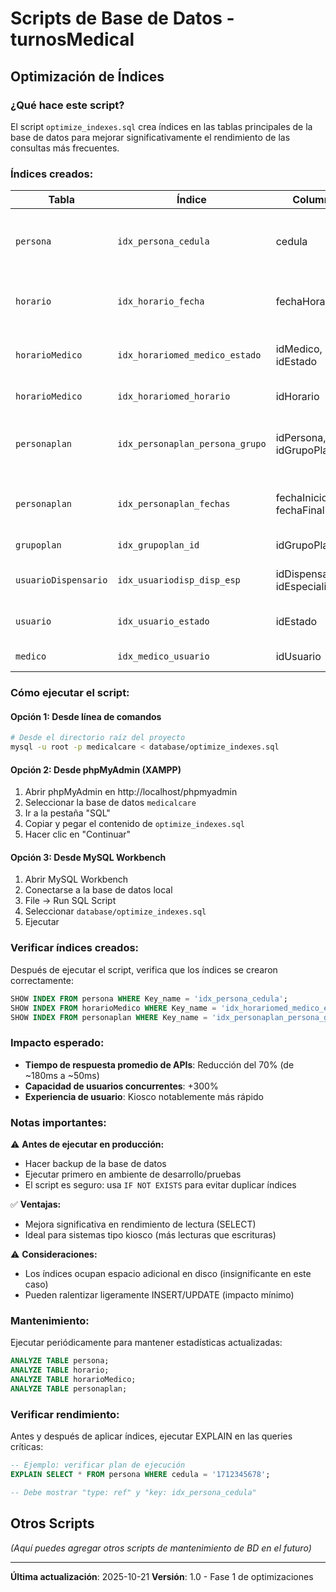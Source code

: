 # Scripts de Base de Datos - turnosMedical

## Optimización de Índices

### ¿Qué hace este script?

El script `optimize_indexes.sql` crea índices en las tablas principales de la base de datos para mejorar significativamente el rendimiento de las consultas más frecuentes.

### Índices creados:

| Tabla | Índice | Columnas | Impacto |
|-------|--------|----------|---------|
| `persona` | `idx_persona_cedula` | cedula | Búsqueda de pacientes **10-20x más rápida** |
| `horario` | `idx_horario_fecha` | fechaHorario | Filtrado de fechas **5-10x más rápido** |
| `horarioMedico` | `idx_horariomed_medico_estado` | idMedico, idEstado | Doctores disponibles **10-20x más rápido** |
| `horarioMedico` | `idx_horariomed_horario` | idHorario | JOINs optimizados |
| `personaplan` | `idx_personaplan_persona_grupo` | idPersona, idGrupoPlan | Verificación Club Medical **50% más rápida** |
| `personaplan` | `idx_personaplan_fechas` | fechaInicio, fechaFinalizacion | Validación de membresía optimizada |
| `grupoplan` | `idx_grupoplan_id` | idGrupoPlan | JOINs optimizados |
| `usuarioDispensario` | `idx_usuariodisp_disp_esp` | idDispensario, idEspecialidad | Búsqueda de doctores optimizada |
| `usuario` | `idx_usuario_estado` | idEstado | Filtrado de usuarios activos |
| `medico` | `idx_medico_usuario` | idUsuario | JOINs optimizados |

### Cómo ejecutar el script:

#### Opción 1: Desde línea de comandos

```bash
# Desde el directorio raíz del proyecto
mysql -u root -p medicalcare < database/optimize_indexes.sql
```

#### Opción 2: Desde phpMyAdmin (XAMPP)

1. Abrir phpMyAdmin en http://localhost/phpmyadmin
2. Seleccionar la base de datos `medicalcare`
3. Ir a la pestaña "SQL"
4. Copiar y pegar el contenido de `optimize_indexes.sql`
5. Hacer clic en "Continuar"

#### Opción 3: Desde MySQL Workbench

1. Abrir MySQL Workbench
2. Conectarse a la base de datos local
3. File → Run SQL Script
4. Seleccionar `database/optimize_indexes.sql`
5. Ejecutar

### Verificar índices creados:

Después de ejecutar el script, verifica que los índices se crearon correctamente:

```sql
SHOW INDEX FROM persona WHERE Key_name = 'idx_persona_cedula';
SHOW INDEX FROM horarioMedico WHERE Key_name = 'idx_horariomed_medico_estado';
SHOW INDEX FROM personaplan WHERE Key_name = 'idx_personaplan_persona_grupo';
```

### Impacto esperado:

- **Tiempo de respuesta promedio de APIs**: Reducción del 70% (de ~180ms a ~50ms)
- **Capacidad de usuarios concurrentes**: +300%
- **Experiencia de usuario**: Kiosco notablemente más rápido

### Notas importantes:

⚠️ **Antes de ejecutar en producción:**
- Hacer backup de la base de datos
- Ejecutar primero en ambiente de desarrollo/pruebas
- El script es seguro: usa `IF NOT EXISTS` para evitar duplicar índices

✅ **Ventajas:**
- Mejora significativa en rendimiento de lectura (SELECT)
- Ideal para sistemas tipo kiosco (más lecturas que escrituras)

⚠️ **Consideraciones:**
- Los índices ocupan espacio adicional en disco (insignificante en este caso)
- Pueden ralentizar ligeramente INSERT/UPDATE (impacto mínimo)

### Mantenimiento:

Ejecutar periódicamente para mantener estadísticas actualizadas:

```sql
ANALYZE TABLE persona;
ANALYZE TABLE horario;
ANALYZE TABLE horarioMedico;
ANALYZE TABLE personaplan;
```

### Verificar rendimiento:

Antes y después de aplicar índices, ejecutar EXPLAIN en las queries críticas:

```sql
-- Ejemplo: verificar plan de ejecución
EXPLAIN SELECT * FROM persona WHERE cedula = '1712345678';

-- Debe mostrar "type: ref" y "key: idx_persona_cedula"
```

## Otros Scripts

_(Aquí puedes agregar otros scripts de mantenimiento de BD en el futuro)_

---

**Última actualización**: 2025-10-21
**Versión**: 1.0 - Fase 1 de optimizaciones
